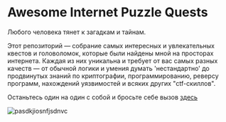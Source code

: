 # Awesome Internet Puzzle Quests

Любого человека тянет к загадкам и тайнам.

Этот репозиторий — собрание самых интересных и увлекательных квестов и головоломок, которые были найдены мной на просторах интернета.
Каждая из них уникальна и требует от вас самых разных качеств — от обычной логики и умения думать 'нестандартно' до продвинутых знаний по криптографии, программированию, реверсу программ, нахождений уязвимостей и всяких других "ctf-скиллов".

Останьтесь один на один с собой и бросьте себе вызов [здесь](https://github.com/DianaNeumann/Awesome-Internet-Puzzle-Quests/wiki) 

![pasdkjiosnfjsdnvc](https://user-images.githubusercontent.com/56086653/96753171-2506d300-13d8-11eb-93d9-a94c51307597.gif)
